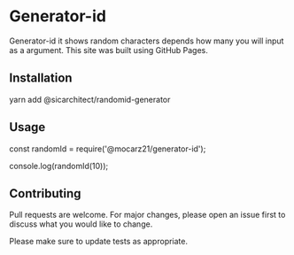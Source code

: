 
# Generator-id

Generator-id it shows random characters depends how many you will input as a argument. This site was built using GitHub Pages.

## Installation

yarn add @sicarchitect/randomid-generator

## Usage

const randomId = require('@mocarz21/generator-id');

console.log(randomId(10));

## Contributing

Pull requests are welcome. For major changes, please open an issue first to discuss what you would like to change.

Please make sure to update tests as appropriate.